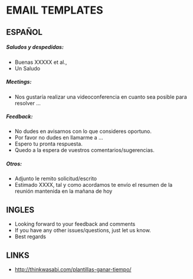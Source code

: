 # EMAIL TEMPLATES


## ESPAÑOL

##### Saludos y despedidas:

* Buenas XXXXX et al.,
* Un Saludo

##### Meetings:

* Nos gustaría realizar una videoconferencia en cuanto sea posible para resolver ...

##### Feedback:

* No dudes en avisarnos con lo que consideres oportuno.
* Por favor no dudes en llamarme a ...
* Espero tu pronta respuesta.
* Quedo a la espera de vuestros comentarios/sugerencias.

##### Otros:

* Adjunto le remito solicitud/escrito
* Estimado XXXX, tal y como acordamos te envío el resumen de la reunión mantenida en la mañana de hoy


## INGLES


* Looking forward to your feedback and comments
* If you have any other issues/questions, just let us know.
* Best regards


## LINKS

* http://thinkwasabi.com/plantillas-ganar-tiempo/

